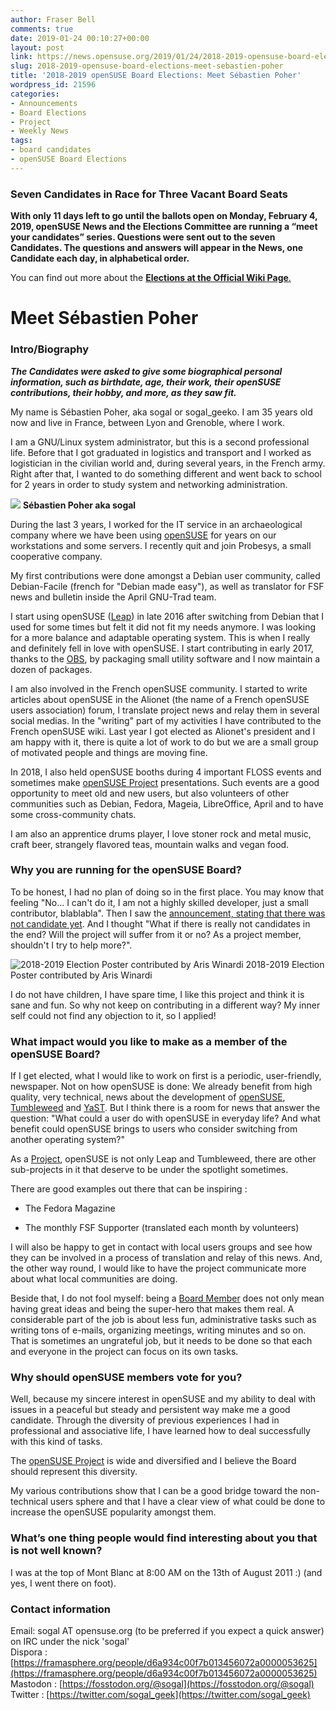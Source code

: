 ```yaml
---
author: Fraser Bell
comments: true
date: 2019-01-24 00:10:27+00:00
layout: post
link: https://news.opensuse.org/2019/01/24/2018-2019-opensuse-board-elections-meet-sebastien-poher/
slug: 2018-2019-opensuse-board-elections-meet-sebastien-poher
title: '2018-2019 openSUSE Board Elections: Meet Sébastien Poher'
wordpress_id: 21596
categories:
- Announcements
- Board Elections
- Project
- Weekly News
tags:
- board candidates
- openSUSE Board Elections
---
```





### Seven Candidates in Race for Three Vacant Board Seats







**With only 11 days left to go until the ballots open on Monday, February 4, 2019, openSUSE News and the Elections Committee are running a “meet your candidates” series. Questions were sent out to the seven Candidates. The questions and answers will appear in the News, one Candidate each day, in alphabetical order.**







You can find out more about the [**Elections at the Official Wiki Page**.](https://en.opensuse.org/openSUSE:Board_election)







# Meet Sébastien Poher







### Intro/Biography







_**The Candidates were asked to give some biographical personal information, such as birthdate, age, their work, their openSUSE contributions, their hobby, and more, as they saw fit.**_







My name is Sébastien Poher, aka sogal or sogal_geeko. I am 35 years old now and live in France, between Lyon and Grenoble, where I work.







I am a GNU/Linux system administrator, but this is a second professional life. Before that I got graduated in logistics and transport and I worked as logistician in the civilian world and, during several years, in the French army. Right after that, I wanted to do something different and went back to school for 2 years in order to study system and networking administration.








![](/wp-content/uploads/2019/01/sogal_election_photo.png)
**Sébastien Poher aka sogal**









During the last 3 years, I worked for the IT service in an archaeological company where we have been using [openSUSE](https://www.opensuse.org/) for years on our workstations and some servers. I recently quit and join Probesys, a small cooperative company.







My first contributions were done amongst a Debian user community, called Debian-Facile (french for "Debian made easy"), as well as translator for FSF news and bulletin inside the April GNU-Trad team.







I start using openSUSE ([Leap](https://www.opensuse.org/#Leap)) in late 2016 after switching from Debian that I used for some times but felt it did not fit my needs anymore. I was looking for a more balance and adaptable operating system. This is when I really and definitely fell in love with openSUSE. I start contributing in early 2017, thanks to the [OBS](https://build.opensuse.org/project/show/home:sogal), by packaging small utility software and I now maintain a dozen of packages.







I am also involved in the French openSUSE community. I started to write articles about openSUSE in the Alionet (the name of a French openSUSE users association) forum, I translate project news and relay them in several social medias. In the "writing" part of my activities I have contributed to the French openSUSE wiki. Last year I got elected as Alionet's president and I am happy with it, there is quite a lot of work to do but we are a small group of motivated people and things are moving fine.







In 2018, I also held openSUSE booths during 4 important FLOSS events and sometimes make [openSUSE Project](https://en.opensuse.org/Portal:Project) presentations. Such events are a good opportunity to meet old and new users, but also volunteers of other communities such as Debian, Fedora, Mageia, LibreOffice, April and to have some cross-community chats.







I am also an apprentice drums player, I love stoner rock and metal music, craft beer, strangely flavored teas, mountain walks and vegan food.







### Why you are running for the openSUSE Board?







To be honest, I had no plan of doing so in the first place. You may know that feeling "No… I can't do it, I am not a highly skilled developer, just a small contributor, blablabla". Then I saw the [announcement, stating that there was not candidate yet](https://news.opensuse.org/2019/01/04/no-candidates-board-might-be-forced-to-hand-pick-new-board-members/). And I thought "What if there is really not candidates in the end? Will the project will suffer from it or no? As a project member, shouldn't I try to help more?".








![2018-2019 Election Poster contributed by Aris Winardi](/wp-content/uploads/2018/12/poster-election.png)
2018-2019 Election Poster contributed by Aris Winardi









I do not have children, I have spare time, I like this project and think it is sane and fun. So why not keep on contributing in a different way? My inner self could not find any objection to it, so I applied!







### What impact would you like to make as a member of the openSUSE Board?







If I get elected, what I would like to work on first is a periodic, user-friendly, newspaper. Not on how openSUSE is done: We already benefit from high quality, very technical, news about the development of [openSUSE](https://www.opensuse.org/), [Tumbleweed](https://www.opensuse.org/#Tumbleweed) and [YaST](https://en.opensuse.org/Portal:YaST). But I think there is a room for news that answer the question: "What could a user do with openSUSE in everyday life? And what benefit could openSUSE brings to users who consider switching from another operating system?"







As a [Project](https://en.opensuse.org/Portal:Project), openSUSE is not only Leap and Tumbleweed, there are other sub-projects in it that deserve to be under the spotlight sometimes.







There are good examples out there that can be inspiring :









  * The Fedora Magazine


  * The monthly FSF Supporter (translated each month by volunteers)







I will also be happy to get in contact with local users groups and see how they can be involved in a process of translation and relay of this news. And, the other way round, I would like to have the project communicate more about what local communities are doing.







Beside that, I do not fool myself: being a [Board Member](https://en.opensuse.org/openSUSE:Board) does not only mean having great ideas and being the super-hero that makes them real. A considerable part of the job is about less fun, administrative tasks such as writing tons of e-mails, organizing meetings, writing minutes and so on. That is sometimes an ungrateful job, but it needs to be done so that each and everyone in the project can focus on its own tasks.







### Why should openSUSE members vote for you?







Well, because my sincere interest in openSUSE and my ability to deal with issues in a peaceful but steady and persistent way make me a good candidate. Through the diversity of previous experiences I had in professional and associative life, I have learned how to deal successfully with this kind of tasks.







The [openSUSE Project](https://en.opensuse.org/Portal:Project) is wide and diversified and I believe the Board should represent this diversity.







My various contributions show that I can be a good bridge toward the non-technical users sphere and that I have a clear view of what could be done to increase the openSUSE popularity amongst them.







### What’s one thing people would find interesting about you that is not well known?







I was at the top of Mont Blanc at 8:00 AM on the 13th of August 2011 :) (and yes, I went there on foot).







### Contact information







Email: sogal AT opensuse.org (to be preferred if you expect a quick answer)  
on IRC under the nick 'sogal'  
Dispora : [https://framasphere.org/people/d6a934c00f7b013456072a0000053625](https://framasphere.org/people/d6a934c00f7b013456072a0000053625)  
Mastodon : [https://fosstodon.org/@sogal](https://fosstodon.org/@sogal)  
Twitter : [https://twitter.com/sogal_geek](https://twitter.com/sogal_geek)



